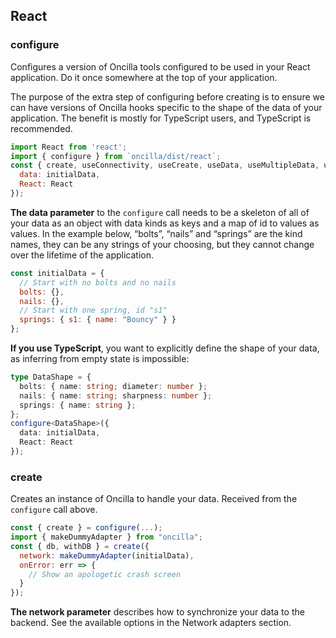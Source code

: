 ## React

### configure

Configures a version of Oncilla tools configured to be used in your React application.
Do it once somewhere at the top of your application.

The purpose of the extra step of configuring before creating is to ensure we can have
versions of Oncilla hooks specific to the shape of the data of your application.
The benefit is mostly for TypeScript users, and TypeScript is recommended.

```js
import React from 'react';
import { configure } from `oncilla/dist/react`;
const { create, useConnectivity, useCreate, useData, useMultipleData, useOncillaDebug, usePendingChanges } = configure({
  data: initialData,
  React: React
});
```

**The data parameter** to the `configure` call needs to be a skeleton of all of your data
as an object with data kinds as keys and a map of id to values as values.
In the example below, “bolts”, “nails” and “springs” are the kind names, they can be any strings
of your choosing, but they cannot change over the lifetime of the application.

```js
const initialData = {
  // Start with no bolts and no nails
  bolts: {},
  nails: {},
  // Start with one spring, id "s1"
  springs: { s1: { name: "Bouncy" } }
};
```

**If you use TypeScript**, you want to explicitly define the shape of your data,
as inferring from empty state is impossible:

```ts
type DataShape = {
  bolts: { name: string; diameter: number };
  nails: { name: string; sharpness: number };
  springs: { name: string };
};
configure<DataShape>({
  data: initialData,
  React: React
});
```

### create

Creates an instance of Oncilla to handle your data.
Received from the `configure` call above.

```js
const { create } = configure(...);
import { makeDummyAdapter } from "oncilla";
const { db, withDB } = create({
  network: makeDummyAdapter(initialData),
  onError: err => {
    // Show an apologetic crash screen
  }
});
```

**The network parameter** describes how to synchronize your data to the backend.
See the available options in the Network adapters section.
